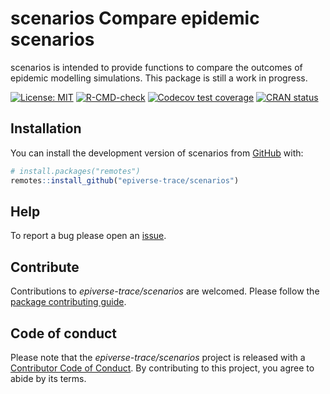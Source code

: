 
# scenarios Compare epidemic scenarios

<!-- <img src="man/figures/logo.png" align="right" width="130"/> -->

scenarios is intended to provide functions to compare the outcomes of
epidemic modelling simulations. This package is still a work in
progress.

<!-- badges: start -->

[![License:
MIT](https://img.shields.io/badge/License-MIT-blue.svg)](https://opensource.org/licenses/MIT)
[![R-CMD-check](https://github.com/epiverse-trace/scenarios/actions/workflows/R-CMD-check.yaml/badge.svg)](https://github.com/epiverse-trace/scenarios/actions/workflows/R-CMD-check.yaml)
[![Codecov test
coverage](https://codecov.io/gh/epiverse-trace/scenarios/branch/main/graph/badge.svg)](https://app.codecov.io/gh/epiverse-trace/scenarios?branch=main)
[![CRAN
status](https://www.r-pkg.org/badges/version/epiverse-trace/scenarios)](https://CRAN.R-project.org/package=epiverse-trace/scenarios)
<!-- badges: end -->

## Installation

You can install the development version of scenarios from
[GitHub](https://github.com/) with:

``` r
# install.packages("remotes")
remotes::install_github("epiverse-trace/scenarios")
```

## Help

To report a bug please open an
[issue](https://github.com/epiverse-trace/epiverse-trace/scenarios/issues/new/choose).

## Contribute

Contributions to *epiverse-trace/scenarios* are welcomed. Please follow
the [package contributing
guide](https://github.com/epiverse-trace/epiverse-trace/scenarios/blob/main/.github/CONTRIBUTING.md).

## Code of conduct

Please note that the *epiverse-trace/scenarios* project is released with
a [Contributor Code of
Conduct](https://github.com/epiverse-trace/.github/blob/main/CODE_OF_CONDUCT.md).
By contributing to this project, you agree to abide by its terms.
